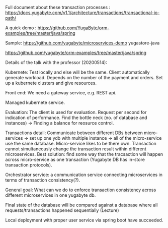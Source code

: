 Full document about these transaction processes :
https://docs.yugabyte.com/v1.1/architecture/transactions/transactional-io-path/

A quick demo : https://github.com/YugaByte/orm-examples/tree/master/java/spring

Sample: 
https://github.com/yugabyte/microservices-demo
yugastore-java

https://github.com/yugabyte/orm-examples/tree/master/java/spring

Details of the talk with the professor (20200514):

Kubernete: Test locally and else will be the same. Client automatically generate workload. Depends on the number of the payment and orders. Set up a kubernete clusters and give resources.

Front end: We need a gateway service, e.g. REST api.

Managed kubernete service.

Evaluation: The client is used for evaluation. Request per second for indication of performance. Find the bottle neck (no. of database and instances) -> Finding a balance for reosurce control.

Transactions detail: Communicate between different DBs between micro-services -> set up one ydb with multiple instance -> all of the micro-service use the same database. Micro-service likes to be there own. Transaction cannot simultaneously change the transaction result within different microservices. Best solution: find some way that the tracsaction will happen across micro-service as one transaction (Yugabyte DB has in-store transaction protocols).

Orchestrator service: a communication service connecting microservices in terms of transaction consistency(?).

General goal: What can we do to enforce transaction consistency across different microservices in one yugabyte db.

Final state of the database will be compared against a database where all requests/transactions happened sequentially (Lecture)

Local deployment with proper user service via spring boot have succeeded.

